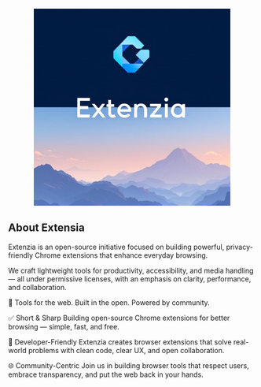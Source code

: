 <p align="center"><a href="#" target="_blank"><img src="./extensio.png" width="400"></a></p>

## About Extensia

Extenzia is an open-source initiative focused on building powerful, privacy-friendly Chrome extensions that enhance everyday browsing.

We craft lightweight tools for productivity, accessibility, and media handling — all under permissive licenses, with an emphasis on clarity, performance, and collaboration.

🔧 Tools for the web. Built in the open. Powered by community.


✅ Short & Sharp
Building open-source Chrome extensions for better browsing — simple, fast, and free.

🎯 Developer-Friendly
Extenzia creates browser extensions that solve real-world problems with clean code, clear UX, and open collaboration.

🌐 Community-Centric
Join us in building browser tools that respect users, embrace transparency, and put the web back in your hands.
